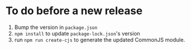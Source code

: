 # To do before a new release

1. Bump the version in `package.json`
2. `npm install` to update `package-lock.json`'s version
3. run `npm run create-cjs` to generate the updated CommonJS module.
